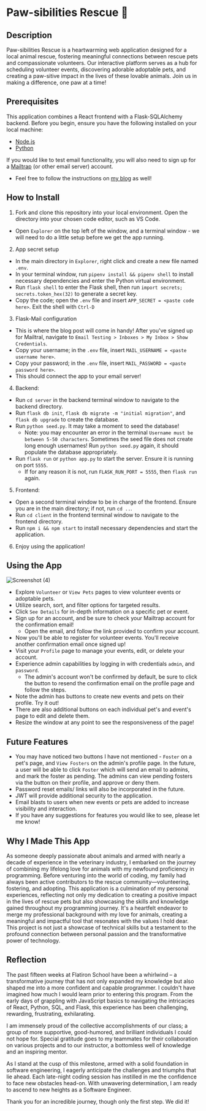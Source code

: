 # Paw-sibilities Rescue 🐾

## Description

Paw-sibilities Rescue is a heartwarming web application designed for a local animal rescue, fostering meaningful connections between rescue pets and compassionate volunteers. Our interactive platform serves as a hub for scheduling volunteer events, discovering adorable adoptable pets, and creating a paw-sitive impact in the lives of these lovable animals. Join us in making a difference, one paw at a time!

## Prerequisites

This application combines a React frontend with a Flask-SQLAlchemy backend. Before you begin, ensure you have the following installed on your local machine:

- [Node.js](https://nodejs.org/)
- [Python](https://www.python.org/)

If you would like to test email functionality, you will also need to sign up for a [Mailtrap](https://mailtrap.io/) (or other email server) account.
- Feel free to follow the instructions on [my blog](https://medium.com/@ktannehill/youve-got-flask-mail-6f2c7b1bb1e8) as well!

## How to Install

1. Fork and clone this repository into your local environment. Open the directory into your chosen code editor, such as VS Code.
  - Open `Explorer` on the top left of the window, and a terminal window - we will need to do a little setup before we get the app running.

2. App secret setup
  - In the main directory in `Explorer`, right click and create a new file named `.env`.
  - In your terminal window, run `pipenv install && pipenv shell` to install necessary dependencies and enter the Python virtual environment.
  - Run `flask shell` to enter the Flask shell, then run `import secrets; secrets.token_hex(32)` to generate a secret key. 
  - Copy the code; open the `.env` file and insert `APP_SECRET = <paste code here>`. Exit the shell with `Ctrl-D`

3. Flask-Mail configuration
  - This is where the blog post will come in handy! After you've signed up for Mailtral, navigate to `Email Testing > Inboxes > My Inbox > Show Credentials`.
  - Copy your username; in the `.env` file, insert `MAIL_USERNAME = <paste username here>`.
  - Copy your password; in the `.env` file, insert `MAIL_PASSWORD = <paste password here>`.
  - This should connect the app to your email server!

4. Backend:
  - Run `cd server` in the backend terminal window to navigate to the backend directory.
  - Run `flask db init`, `flask db migrate -m "initial migration"`, and `flask db upgrade` to create the database.
  - Run `python seed.py`. It may take a moment to seed the database!
    - Note: you may encounter an error in the terminal `Username must be between 5-50 characters`. Sometimes the seed file does not create long enough usernames! Run `python seed.py` again, it should populate the database appropriately. 
  - Run `flask run` or `python app.py` to start the server. Ensure it is running on port `5555`.
    - If for any reason it is not, run `FLASK_RUN_PORT = 5555`, then `flask run` again.

5. Frontend:
  - Open a second terminal window to be in charge of the frontend. Ensure you are in the main directory; if not, run `cd ..`.
  - Run `cd client` in the frontend terminal window to navigate to the frontend directory.
  - Run `npm i && npm start` to install necessary dependencies and start the application.

6. Enjoy using the application!

## Using the App

![Screenshot (4)](https://github.com/ktannehill/pawsibilitiesRescue/assets/139499376/626d1992-68c9-414f-af3c-69fb9b1108a8)

- Explore `Volunteer` or `View Pets` pages to view volunteer events or adoptable pets.
- Utilize search, sort, and filter options for targeted results.
- Click `See Details` for in-depth information on a specific pet or event.
- Sign up for an account, and be sure to check your Mailtrap account for the confirmation email!
  - Open the email, and follow the link provided to confirm your account.
- Now you'll be able to register for volunteer events. You'll receive another confirmation email once signed up!
- Visit your `Profile` page to manage your events, edit, or delete your account.
- Experience admin capabilities by logging in with credentials `admin`, and `password`.
  - The admin's account won't be confirmed by default, be sure to click the button to resend the confirmation email on the profile page and follow the steps.
- Note the admin has buttons to create new events and pets on their profile. Try it out!
- There are also additional buttons on each individual pet's and event's page to edit and delete them.
- Resize the window at any point to see the responsiveness of the page!

## Future Features

- You may have noticed two buttons I have not mentioned - `Foster` on a pet's page, and `View Fosters` on the admin's profile page. In the future, a user will be able to click `Foster` which will send an email to admins, and mark the foster as pending. The admins can view pending fosters via the button on their profile, and approve or deny them.
- Password reset emails/ links will also be incorporated in the future.
- JWT will provide additional security to the application.
- Email blasts to users when new events or pets are added to increase visibility and interaction.
- If you have any suggestions for features you would like to see, please let me know!

## Why I Made This App

As someone deeply passionate about animals and armed with nearly a decade of experience in the veterinary industry, I embarked on the journey of combining my lifelong love for animals with my newfound proficiency in programming. Before venturing into the world of coding, my family had always been active contributors to the rescue community—volunteering, fostering, and adopting. This application is a culmination of my personal experiences, reflecting not only my dedication to creating a positive impact in the lives of rescue pets but also showcasing the skills and knowledge gained throughout my programming journey. It's a heartfelt endeavor to merge my professional background with my love for animals, creating a meaningful and impactful tool that resonates with the values I hold dear. This project is not just a showcase of technical skills but a testament to the profound connection between personal passion and the transformative power of technology.

## Reflection

The past fifteen weeks at Flatiron School have been a whirlwind – a transformative journey that has not only expanded my knowledge but also shaped me into a more confident and capable programmer. I couldn't have imagined how much I would learn prior to entering this program. From the early days of grappling with JavaScript basics to navigating the intricacies of React, Python, SQL, and Flask, this experience has been challenging, rewarding, frustrating, exhilarating.

I am immensely proud of the collective accomplishments of our class; a group of more supportive, good-humored, and brilliant individuals I could not hope for. Special gratitude goes to my teammates for their collaboration on various projects and to our instructor, a bottomless well of knowledge and an inspiring mentor.

As I stand at the cusp of this milestone, armed with a solid foundation in software engineering, I eagerly anticipate the challenges and triumphs that lie ahead. Each late-night coding session has instilled in me the confidence to face new obstacles head-on. With unwavering determination, I am ready to ascend to new heights as a Software Engineer.

Thank you for an incredible journey, though only the first step. We did it!
